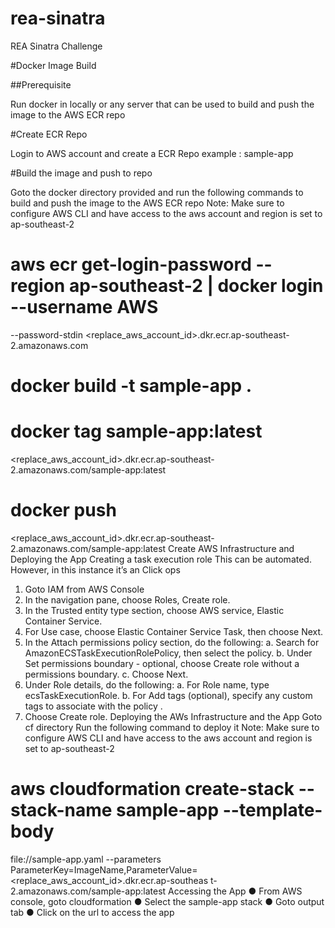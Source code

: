 # rea-sinatra
REA Sinatra Challenge

#Docker Image Build

##Prerequisite

Run docker in locally or any server that can be used to build and push the image to the AWS
ECR repo

#Create ECR Repo

Login to AWS account and create a ECR Repo
example : sample-app

#Build the image and push to repo

Goto the docker directory provided and run the following commands to build and push the
image to the AWS ECR repo
Note: Make sure to configure AWS CLI and have access to the aws account and region is set to
ap-southeast-2
# aws ecr get-login-password --region ap-southeast-2 | docker login --username AWS
--password-stdin <replace_aws_account_id>.dkr.ecr.ap-southeast-2.amazonaws.com
# docker build -t sample-app .
# docker tag sample-app:latest
<replace_aws_account_id>.dkr.ecr.ap-southeast-2.amazonaws.com/sample-app:latest
# docker push
<replace_aws_account_id>.dkr.ecr.ap-southeast-2.amazonaws.com/sample-app:latest
Create AWS Infrastructure and Deploying the App
Creating a task execution role
This can be automated. However, in this instance it’s an Click ops
1. Goto IAM from AWS Console
2. In the navigation pane, choose Roles, Create role.
3. In the Trusted entity type section, choose AWS service, Elastic Container
Service.
4. For Use case, choose Elastic Container Service Task, then choose Next.
5. In the Attach permissions policy section, do the following:
a. Search for AmazonECSTaskExecutionRolePolicy, then select the
policy.
b. Under Set permissions boundary - optional, choose Create role
without a permissions boundary.
c. Choose Next.
6. Under Role details, do the following:
a. For Role name, type ecsTaskExecutionRole.
b. For Add tags (optional), specify any custom tags to associate with the
policy .
7. Choose Create role.
Deploying the AWs Infrastructure and the App
Goto cf directory
Run the following command to deploy it
Note: Make sure to configure AWS CLI and have access to the aws account and region is set to
ap-southeast-2
# aws cloudformation create-stack --stack-name sample-app --template-body
file://sample-app.yaml --parameters
ParameterKey=ImageName,ParameterValue=<replace_aws_account_id>.dkr.ecr.ap-southeas
t-2.amazonaws.com/sample-app:latest
Accessing the App
● From AWS console, goto cloudformation
● Select the sample-app stack
● Goto output tab
● Click on the url to access the app
